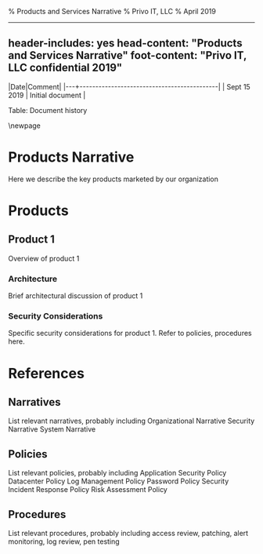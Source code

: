 % Products and Services Narrative
% Privo IT, LLC
% April 2019

---
header-includes: yes
head-content: "Products and Services Narrative"
foot-content: "Privo IT, LLC confidential 2019"
---



|Date|Comment|
|---+--------------------------------------------|
| Sept 15 2019 | Initial document |

Table: Document history


\newpage


# Products Narrative

Here we describe the key products marketed by our organization

# Products

## Product 1

Overview of product 1

### Architecture

Brief architectural discussion of product 1

### Security Considerations

Specific security considerations for product 1. Refer to policies, procedures here.

# References

## Narratives

List relevant narratives, probably including
Organizational Narrative
Security Narrative
System Narrative

## Policies

List relevant policies, probably including
Application Security Policy
Datacenter Policy
Log Management Policy
Password Policy
Security Incident Response Policy
Risk Assessment Policy

## Procedures

List relevant procedures, probably including access review, patching, alert monitoring, log review, pen testing

